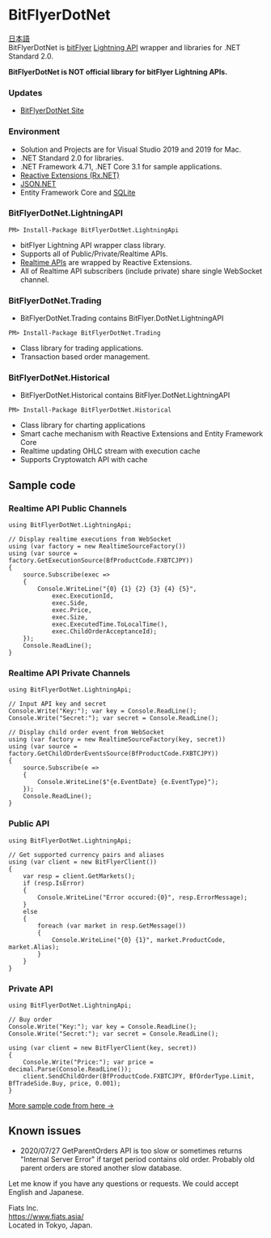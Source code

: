 # BitFlyerDotNet
[日本語](README.ja-JP.md)  
BitFlyerDotNet is [bitFlyer](https://bitflyer.com/en-jp/) [Lightning API](https://lightning.bitflyer.com/docs?lang=en) wrapper and libraries for .NET Standard 2.0.

**BitFlyerDotNet is NOT official library for bitFlyer Lightning APIs.**

### Updates
- [BitFlyerDotNet Site](https://scrapbox.io/BitFlyerDotNet/Updates)

### Environment 
- Solution and Projects are for Visual Studio 2019 and 2019 for Mac.
- .NET Standard 2.0 for libraries.
- .NET Framework 4.71, .NET Core 3.1 for sample applications.
- [Reactive Extensions (Rx.NET)](http://reactivex.io/)
- [JSON.NET](https://www.newtonsoft.com/json)
- Entity Framework Core and [SQLite](https://www.sqlite.org/index.html)

### BitFlyerDotNet.LightningAPI
```
PM> Install-Package BitFlyerDotNet.LightningApi
```
- bitFlyer Lightning API wrapper class library.
- Supports all of Public/Private/Realtime APIs.
- [Realtime APIs](https://scrapbox.io/BitFlyerDotNet/Realtime_APIs) are wrapped by Reactive Extensions.
- All of Realtime API subscribers (include private) share single WebSocket channel.
### BitFlyerDotNet.Trading
- BitFlyerDotNet.Trading contains BitFlyer.DotNet.LightningAPI
```
PM> Install-Package BitFlyerDotNet.Trading
```
- Class library for trading applications.
- Transaction based order management. 
### BitFlyerDotNet.Historical
- BitFlyerDotNet.Historical contains BitFlyer.DotNet.LightningAPI
```
PM> Install-Package BitFlyerDotNet.Historical
```
- Class library for charting applications
- Smart cache mechanism with Reactive Extensions and Entity Framework Core
- Realtime updating OHLC stream with execution cache
- Supports Cryptowatch API with cache

## Sample code

### Realtime API Public Channels
```
using BitFlyerDotNet.LightningApi;

// Display realtime executions from WebSocket
using (var factory = new RealtimeSourceFactory())
using (var source = factory.GetExecutionSource(BfProductCode.FXBTCJPY))
{
    source.Subscribe(exec =>
    {
        Console.WriteLine("{0} {1} {2} {3} {4} {5}",
            exec.ExecutionId,
            exec.Side,
            exec.Price,
            exec.Size,
            exec.ExecutedTime.ToLocalTime(),
            exec.ChildOrderAcceptanceId);
    });
    Console.ReadLine();
}
```
### Realtime API Private Channels
```
using BitFlyerDotNet.LightningApi;

// Input API key and secret
Console.Write("Key:"); var key = Console.ReadLine();
Console.Write("Secret:"); var secret = Console.ReadLine();

// Display child order event from WebSocket
using (var factory = new RealtimeSourceFactory(key, secret))
using (var source = factory.GetChildOrderEventsSource(BfProductCode.FXBTCJPY))
{
    source.Subscribe(e =>
    {
        Console.WriteLine($"{e.EventDate} {e.EventType}");
    });
    Console.ReadLine();
}
```
### Public API
```
using BitFlyerDotNet.LightningApi;

// Get supported currency pairs and aliases
using (var client = new BitFlyerClient())
{
    var resp = client.GetMarkets();
    if (resp.IsError)
    {
        Console.WriteLine("Error occured:{0}", resp.ErrorMessage);
    }
    else
    {
        foreach (var market in resp.GetMessage())
        {
            Console.WriteLine("{0} {1}", market.ProductCode, market.Alias);
        }
    }
}
```
### Private API  
```
using BitFlyerDotNet.LightningApi;

// Buy order
Console.Write("Key:"); var key = Console.ReadLine();
Console.Write("Secret:"); var secret = Console.ReadLine();

using (var client = new BitFlyerClient(key, secret))
{
    Console.Write("Price:"); var price = decimal.Parse(Console.ReadLine());
    client.SendChildOrder(BfProductCode.FXBTCJPY, BfOrderType.Limit, BfTradeSide.Buy, price, 0.001);
}
```
[More sample code from here ->](https://scrapbox.io/BitFlyerDotNet/Samples)

## Known issues
- 2020/07/27 GetParentOrders API is too slow or sometimes returns "Internal Server Error" if target period contains old order. Probably old parent orders are stored another slow database.

Let me know if you have any questions or requests. We could accept English and Japanese.

Fiats Inc.  
<https://www.fiats.asia/>  
Located in Tokyo, Japan.
